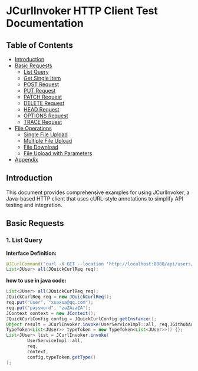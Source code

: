# JCurlInvoker HTTP Client Test Documentation

## Table of Contents
- [Introduction](#introduction)
- [Basic Requests](#basic-requests)
    - [List Query](#1-list-query)
    - [Get Single Item](#2-get-single-item)
    - [POST Request](#3-post-request)
    - [PUT Request](#4-put-request)
    - [PATCH Request](#5-patch-request)
    - [DELETE Request](#6-delete-request)
    - [HEAD Request](#7-head-request)
    - [OPTIONS Request](#8-options-request)
    - [TRACE Request](#9-trace-request)
- [File Operations](#file-operations)
    - [Single File Upload](#10-single-file-upload)
    - [Multiple File Upload](#11-multiple-file-upload)
    - [File Download](#12-file-download)
    - [File Upload with Parameters](#13-file-upload-with-parameters)
- [Appendix](#appendix)

## Introduction
This document provides comprehensive examples for using JCurlInvoker, a Java-based HTTP client that uses cURL-style annotations to simplify API testing and integration.

## Basic Requests

### 1. List Query
**Interface Definition:**
```java
@JCurlCommand("curl -X GET --location 'http://localhost:8080/api/users/all'")
List<JUser> all(JQuickCurlReq req);
```
**how to use in java code:**
```java
List<JUser> all(JQuickCurlReq req);
JQuickCurlReq req = new JQuickCurlReq();
req.put("user", "xsaxsa@qq.com");
req.put("password", "zaZAzaZA");
JContext context = new JContext();
JQuickCurlConfig config = JQuickCurlConfig.getInstance();
Object result = JCurlInvoker.invoke(UserServiceImpl::all, req,JGithubAuth.class);
TypeToken<List<JUser>> typeToken = new TypeToken<List<JUser>>() {};
List<JUser> list = JCurlInvoker.invoke(
        UserServiceImpl::all,
        req,
        context,
        config,typeToken.getType()
);
```